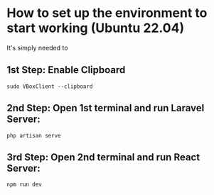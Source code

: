 # How to set up the environment to start working (Ubuntu 22.04)

It's simply needed to 

## 1st Step: Enable Clipboard

```
sudo VBoxClient --clipboard
```

## 2nd Step: Open 1st terminal and run Laravel Server:

```
php artisan serve
```

## 3rd Step: Open 2nd terminal and run React Server:

```
npm run dev
```
